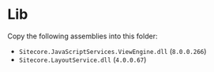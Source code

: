 # Lib

Copy the following assemblies into this folder:

- `Sitecore.JavaScriptServices.ViewEngine.dll` (`8.0.0.266`)
- `Sitecore.LayoutService.dll` (`4.0.0.67`)

